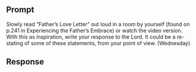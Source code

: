 ---
---

## Prompt

Slowly read “Father’s Love Letter” out loud in a room by yourself (found on p.241 in Experiencing the Father’s Embrace) or watch the video version. With this as inspiration, write your response to the Lord. It could be a re-stating of some of these statements, from your point of view. (Wednesday)

## Response

